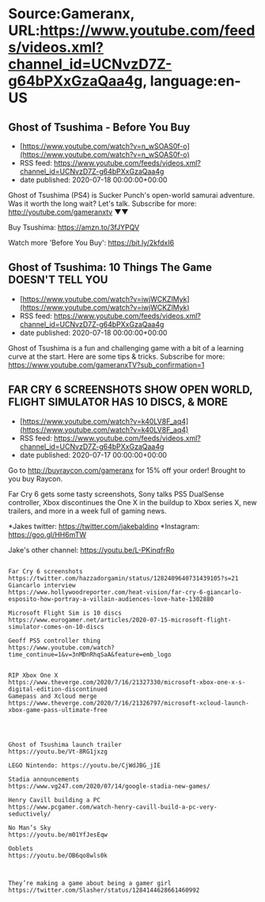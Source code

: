 # Source:Gameranx, URL:https://www.youtube.com/feeds/videos.xml?channel_id=UCNvzD7Z-g64bPXxGzaQaa4g, language:en-US

## Ghost of Tsushima - Before You Buy
 - [https://www.youtube.com/watch?v=n_wSOAS0f-o](https://www.youtube.com/watch?v=n_wSOAS0f-o)
 - RSS feed: https://www.youtube.com/feeds/videos.xml?channel_id=UCNvzD7Z-g64bPXxGzaQaa4g
 - date published: 2020-07-18 00:00:00+00:00

Ghost of Tsushima (PS4) is Sucker Punch's open-world samurai adventure. Was it worth the long wait? Let's talk.
Subscribe for more: http://youtube.com/gameranxtv ▼▼


Buy Tsushima: https://amzn.to/3fJYPQV



Watch more 'Before You Buy': https://bit.ly/2kfdxI6

## Ghost of Tsushima: 10 Things The Game DOESN'T TELL YOU
 - [https://www.youtube.com/watch?v=iwjWCKZlMyk](https://www.youtube.com/watch?v=iwjWCKZlMyk)
 - RSS feed: https://www.youtube.com/feeds/videos.xml?channel_id=UCNvzD7Z-g64bPXxGzaQaa4g
 - date published: 2020-07-18 00:00:00+00:00

Ghost of Tsushima is a fun and challenging game with a bit of a learning curve at the start. Here are some tips & tricks.
Subscribe for more: https://www.youtube.com/gameranxTV?sub_confirmation=1

## FAR CRY 6 SCREENSHOTS SHOW OPEN WORLD, FLIGHT SIMULATOR HAS 10 DISCS, & MORE
 - [https://www.youtube.com/watch?v=k40LV8F_aq4](https://www.youtube.com/watch?v=k40LV8F_aq4)
 - RSS feed: https://www.youtube.com/feeds/videos.xml?channel_id=UCNvzD7Z-g64bPXxGzaQaa4g
 - date published: 2020-07-17 00:00:00+00:00

Go to http://buyraycon.com/gameranx for 15% off your order! Brought to you buy Raycon.

Far Cry 6 gets some tasty screenshots, Sony talks PS5 DualSense controller, Xbox discontinues the One X in the buildup to Xbox series X, new trailers, and more in a week full of gaming news.

*Jakes twitter: https://twitter.com/jakebaldino 
*Instagram: https://goo.gl/HH6mTW 


Jake's other channel: https://youtu.be/L-PKinqfrRo



 ~~~~STORIES~~~~

Far Cry 6 screenshots
https://twitter.com/hazzadorgamin/status/1282409640731439105?s=21
Giancarlo interview
https://www.hollywoodreporter.com/heat-vision/far-cry-6-giancarlo-esposito-how-portray-a-villain-audiences-love-hate-1302880

Microsoft Flight Sim is 10 discs
https://www.eurogamer.net/articles/2020-07-15-microsoft-flight-simulator-comes-on-10-discs

Geoff PS5 controller thing
https://www.youtube.com/watch?time_continue=1&v=3nMDnRhqSaA&feature=emb_logo


RIP Xbox One X
https://www.theverge.com/2020/7/16/21327330/microsoft-xbox-one-x-s-digital-edition-discontinued
Gamepass and Xcloud merge
https://www.theverge.com/2020/7/16/21326797/microsoft-xcloud-launch-xbox-game-pass-ultimate-free




Ghost of Tsushima launch trailer
https://youtu.be/Vt-8RG1jxzg

LEGO Nintendo: https://youtu.be/CjWdJBG_jIE

Stadia announcements
https://www.vg247.com/2020/07/14/google-stadia-new-games/

Henry Cavill building a PC
https://www.pcgamer.com/watch-henry-cavill-build-a-pc-very-seductively/

No Man’s Sky
https://youtu.be/m01YfJesEqw

Ooblets
https://youtu.be/OB6qo8wls0k



They’re making a game about being a gamer girl
https://twitter.com/Slasher/status/1284144628661460992

